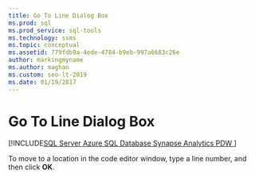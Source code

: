 ```yaml
---
title: Go To Line Dialog Box
ms.prod: sql
ms.prod_service: sql-tools
ms.technology: ssms
ms.topic: conceptual
ms.assetid: 779fdb9a-4ede-4784-b9eb-997a6683c26e
author: markingmyname
ms.author: maghan
ms.custom: seo-lt-2019
ms.date: 01/19/2017
---
```


# Go To Line Dialog Box

[!INCLUDE[SQL Server Azure SQL Database Synapse Analytics PDW ](../../includes/applies-to-version/sql-asdb-asdbmi-asa-pdw.md)]

To move to a location in the code editor window, type a line number, and then click **OK**.